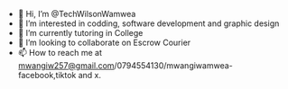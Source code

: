 - 👋 Hi, I’m @TechWilsonWamwea
- 👀 I’m interested in codding, software development and graphic design
- 🌱 I’m currently tutoring in College
- 💞️ I’m looking to collaborate on Escrow Courier
- 📫 How to reach me at mwangiw257@gmail.com/0794554130/mwangiwamwea-facebook,tiktok and x.

<!---
TechWilsonWamwea/TechWilsonWamwea is a ✨ special ✨ repository because its `README.md` (this file) appears on your GitHub profile.
You can click the Preview link to take a look at your changes.
--->
